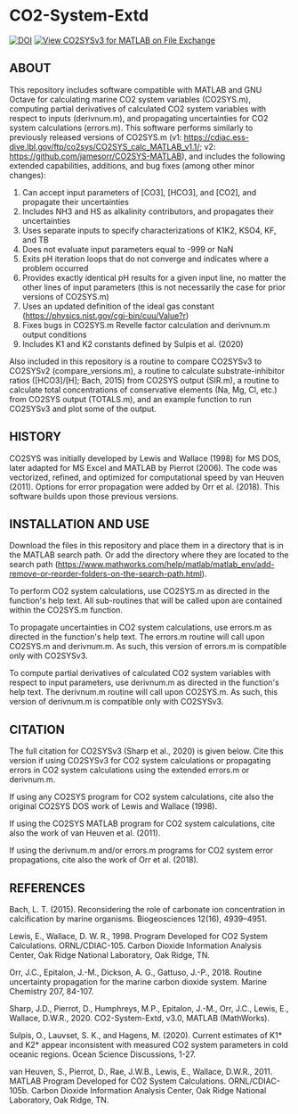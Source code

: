 # CO2-System-Extd

<a href="https://zenodo.org/badge/latestdoi/198885961"><img src="https://zenodo.org/badge/198885961.svg" alt="DOI"></a> [![View CO2SYSv3 for MATLAB on File Exchange](https://www.mathworks.com/matlabcentral/images/matlab-file-exchange.svg)](https://www.mathworks.com/matlabcentral/fileexchange/78378-co2sysv3-for-matlab)

## ABOUT

This repository includes software compatible with MATLAB and GNU Octave for calculating marine CO2 system variables (CO2SYS.m), computing partial derivatives of calculated CO2 system variables with respect to inputs (derivnum.m), and propagating uncertainties for CO2 system calculations (errors.m). This software performs similarly to previously released versions of CO2SYS.m (v1: https://cdiac.ess-dive.lbl.gov/ftp/co2sys/CO2SYS_calc_MATLAB_v1.1/; v2: https://github.com/jamesorr/CO2SYS-MATLAB), and includes the following extended capabilities, additions, and bug fixes (among other minor changes):
 
1) Can accept input parameters of [CO3], [HCO3], and [CO2], and propagate their uncertainties
2) Includes NH3 and HS as alkalinity contributors, and propagates their uncertainties
3) Uses separate inputs to specify characterizations of K1K2, KSO4, KF, and TB
4) Does not evaluate input parameters equal to -999 or NaN
5) Exits pH iteration loops that do not converge and indicates where a problem occurred
6) Provides exactly identical pH results for a given input line, no matter the other lines of input parameters (this is not necessarily the case for prior versions of CO2SYS.m)
7) Uses an updated definition of the ideal gas constant (https://physics.nist.gov/cgi-bin/cuu/Value?r)
8) Fixes bugs in CO2SYS.m Revelle factor calculation and derivnum.m output conditions
9) Includes K1 and K2 constants defined by Sulpis et al. (2020)

Also included in this repository is a routine to compare CO2SYSv3 to CO2SYSv2 (compare_versions.m), a routine to calculate substrate-inhibitor ratios ([HCO3]/[H]; Bach, 2015) from CO2SYS output (SIR.m), a routine to calculate total concentrations of conservative elements (Na, Mg, Cl, etc.) from CO2SYS output (TOTALS.m), and an example function to run CO2SYSv3 and plot some of the output.

## HISTORY

CO2SYS was initially developed by Lewis and Wallace (1998) for MS DOS, later adapted for MS Excel and MATLAB by Pierrot (2006). The code was vectorized, refined, and optimized for computational speed by van Heuven (2011). Options for error propagation were added by Orr et al. (2018). This software builds upon those previous versions.

## INSTALLATION AND USE

Download the files in this repository and place them in a directory that is in the MATLAB search path. Or add the directory where they are located to the search path (https://www.mathworks.com/help/matlab/matlab_env/add-remove-or-reorder-folders-on-the-search-path.html).

To perform CO2 system calculations, use CO2SYS.m as directed in the function's help text. All sub-routines that will be called upon are contained within the CO2SYS.m function.

To propagate uncertainties in CO2 system calculations, use errors.m as directed in the function's help text. The errors.m routine will call upon CO2SYS.m and derivnum.m. As such, this version of errors.m is compatible only with CO2SYSv3.

To compute partial derivatives of calculated CO2 system variables with respect to input parameters, use derivnum.m as directed in the function's help text. The derivnum.m routine will call upon CO2SYS.m. As such, this version of derivnum.m is compatible only with CO2SYSv3.

## CITATION

The full citation for CO2SYSv3 (Sharp et al., 2020) is given below. Cite this version if using CO2SYSv3 for CO2 system calculations or propagating errors in CO2 system calculations using the extended errors.m or derivnum.m.

If using any CO2SYS program for CO2 system calculations, cite also the original CO2SYS DOS work of Lewis and Wallace (1998).

If using the CO2SYS MATLAB program for CO2 system calculations, cite also the work of van Heuven et al. (2011).

If using the derivnum.m and/or errors.m programs for CO2 system error propagations, cite also the work of Orr et al. (2018).

## REFERENCES

Bach, L. T. (2015). Reconsidering the role of carbonate ion concentration in calcification by marine organisms. Biogeosciences 12(16), 4939–4951.

Lewis, E., Wallace, D. W. R., 1998. Program Developed for CO2 System Calculations. ORNL/CDIAC-105. Carbon Dioxide Information Analysis Center, Oak Ridge National Laboratory, Oak Ridge, TN.

Orr, J.C., Epitalon, J.-M., Dickson, A. G., Gattuso, J.-P., 2018. Routine uncertainty propagation for the marine carbon dioxide system. Marine Chemistry 207, 84-107.

Sharp, J.D., Pierrot, D., Humphreys, M.P., Epitalon, J.-M., Orr, J.C., Lewis, E., Wallace, D.W.R., 2020. CO2-System-Extd, v3.0, MATLAB (MathWorks).

Sulpis, O., Lauvset, S. K., and Hagens, M. (2020). Current estimates of K1* and K2* appear inconsistent with measured CO2 system parameters in cold oceanic regions. Ocean Science Discussions, 1-27.

van Heuven, S., Pierrot, D., Rae, J.W.B., Lewis, E., Wallace, D.W.R., 2011. MATLAB Program Developed for CO2 System Calculations. ORNL/CDIAC-105b. Carbon Dioxide Information Analysis Center, Oak Ridge National Laboratory, Oak Ridge, TN.
